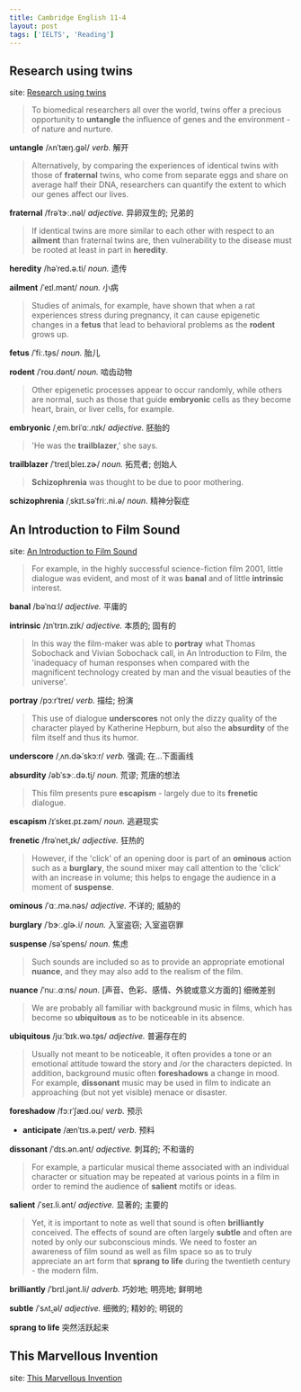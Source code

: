 ```yaml
---
title: Cambridge English 11-4
layout: post
tags: ['IELTS', 'Reading']
---
```


## Research using twins

site: [Research using twins](https://mini-ielts.com/407/reading/research-using-twins)

> To biomedical researchers all over the world, twins offer a precious opportunity to **untangle** the influence of genes and the environment - of nature and nurture.

**untangle** /ʌnˈtæŋ.ɡəl/ *verb.* 解开

> Alternatively, by comparing the experiences of identical twins with those of **fraternal** twins, who come from separate eggs and share on average half their DNA, researchers can quantify the extent to which our genes affect our lives.

**fraternal** /frəˈtɝː.nəl/ *adjective.* 异卵双生的; 兄弟的

> If identical twins are more similar to each other with respect to an **ailment** than fraternal twins are, then vulnerability to the disease must be rooted at least in part in **heredity**.

**heredity** /həˈred.ə.ti/ *noun.* 遗传

**ailment** /ˈeɪl.mənt/ *noun.* 小病

> Studies of animals, for example, have shown that when a rat experiences stress during pregnancy, it can cause epigenetic changes in a **fetus** that lead to behavioral problems as the **rodent** grows up.

**fetus** /ˈfiː.t̬əs/ *noun.* 胎儿

**rodent** /ˈroʊ.dənt/ *noun.* 啮齿动物

> Other epigenetic processes appear to occur randomly, while others are normal, such as those that guide **embryonic** cells as they become heart, brain, or liver cells, for example.

**embryonic** /ˌem.briˈɑː.nɪk/ *adjective.* 胚胎的

> 'He was the **trailblazer**,' she says.

**trailblazer** /ˈtreɪlˌbleɪ.zɚ/ *noun.* 拓荒者; 创始人

> **Schizophrenia** was thought to be due to poor mothering.

**schizophrenia** /ˌskɪt.səˈfriː.ni.ə/ *noun.* 精神分裂症

## An Introduction to Film Sound

site: [An Introduction to Film Sound](https://mini-ielts.com/408/reading/an-introduction-to-film-sound)

> For example, in the highly successful science-fiction film 2001, little dialogue was evident, and most of it was **banal** and of little **intrinsic** interest.

**banal** /bəˈnɑːl/ *adjective.* 平庸的

**intrinsic** /ɪnˈtrɪn.zɪk/ *adjective.* 本质的; 固有的

> In this way the film-maker was able to **portray** what Thomas Sobochack and Vivian Sobochack call, in An Introduction to Film, the 'inadequacy of human responses when compared with the magnificent technology created by man and the visual beauties of the universe'.

**portray** /pɔːrˈtreɪ/ *verb.* 描绘; 扮演

> This use of dialogue **underscores** not only the dizzy quality of the character played by Katherine Hepburn, but also the **absurdity** of the film itself and thus its humor.

**underscore** /ˌʌn.dɚˈskɔːr/ *verb.* 强调; 在...下面画线

**absurdity** /əbˈsɝː.də.t̬i/ *noun.* 荒谬; 荒唐的想法

> This film presents pure **escapism** - largely due to its **frenetic** dialogue.

**escapism** /ɪˈskeɪ.pɪ.zəm/ *noun.* 逃避现实

**frenetic** /frəˈnet̬.ɪk/ *adjective.* 狂热的

> However, if the 'click' of an opening door is part of an **ominous** action such as a **burglary**, the sound mixer may call attention to the 'click' with an increase in volume; this helps to engage the audience in a moment of **suspense**.

**ominous** /ˈɑː.mə.nəs/ *adjective.* 不详的; 威胁的

**burglary** /ˈbɝː.ɡlɚ.i/ *noun.* 入室盗窃; 入室盗窃罪

**suspense** /səˈspens/ *noun.* 焦虑

> Such sounds are included so as to provide an appropriate emotional **nuance**, and they may also add to the realism of the film.

**nuance** /ˈnuː.ɑːns/ *noun.* [声音、色彩、感情、外貌或意义方面的] 细微差别

> We are probably all familiar with background music in films, which has become so **ubiquitous** as to be noticeable in its absence.

**ubiquitous** /juːˈbɪk.wə.t̬əs/ *adjective.* 普遍存在的

> Usually not meant to be noticeable, it often provides a tone or an emotional attitude toward the story and /or the characters depicted. In addition, background music often **foreshadows** a change in mood. For example, **dissonant** music may be used in film to indicate an approaching (but not yet visible) menace or disaster.

**foreshadow** /fɔːrˈʃæd.oʊ/ *verb.* 预示

- **anticipate** /ænˈtɪs.ə.peɪt/ *verb.* 预料

**dissonant** /ˈdɪs.ən.ənt/ *adjective.* 刺耳的; 不和谐的

> For example, a particular musical theme associated with an individual character or situation may be repeated at various points in a film in order to remind the audience of **salient** motifs or ideas.

**salient** /ˈseɪ.li.ənt/ *adjective.* 显著的; 主要的

> Yet, it is important to note as well that sound is often **brilliantly** conceived. The effects of sound are often largely **subtle** and often are noted by only our subconscious minds. We need to foster an awareness of film sound as well as film space so as to truly appreciate an art form that **sprang to life** during the twentieth century - the modern film.

**brilliantly** /ˈbrɪl.jənt.li/ *adverb.* 巧妙地; 明亮地; 鲜明地

**subtle** /ˈsʌt̬.əl/ *adjective.* 细微的; 精妙的; 明锐的

**sprang to life** 突然活跃起来

## This Marvellous Invention

site: [This Marvellous Invention](https://mini-ielts.com/409/reading/this-marvellous-invention)
